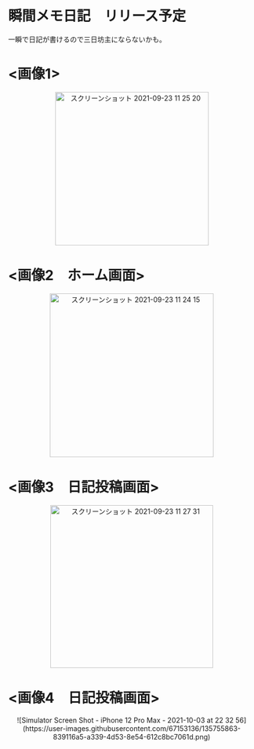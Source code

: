 # 瞬間メモ日記　リリース予定
一瞬で日記が書けるので三日坊主にならないかも。
# <画像1>
<div align="center">
  <img width="313" alt="スクリーンショット 2021-09-23 11 25 20" src="https://user-images.githubusercontent.com/67153136/134446318-c290780e-52dc-4177-95fc-24b7f5eb26f8.png">
</div>



# <画像2　ホーム画面>
<div align="center">
<img width="334" alt="スクリーンショット 2021-09-23 11 24 15" src="https://user-images.githubusercontent.com/67153136/134446325-99e9d8a8-c31a-4b6b-a29e-03beb16be81a.png">
</div>


# <画像3　日記投稿画面>
<div align="center">
<img width="332" alt="スクリーンショット 2021-09-23 11 27 31" src="https://user-images.githubusercontent.com/67153136/134446603-1e80e005-5991-4b61-9ea2-e9153ec632d7.png">
</div>



# <画像4　日記投稿画面>
<div align="center">
![Simulator Screen Shot - iPhone 12 Pro Max - 2021-10-03 at 22 32 56](https://user-images.githubusercontent.com/67153136/135755863-839116a5-a339-4d53-8e54-612c8bc7061d.png)

  
</div>





